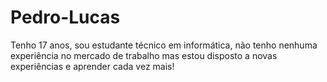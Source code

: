 # Pedro-Lucas
Tenho 17 anos, sou estudante técnico em informática, não tenho nenhuma experiência no mercado de trabalho mas estou disposto a novas experiências e aprender cada vez mais!
